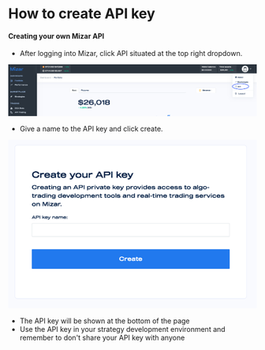 # How to create API key

#### Creating your own Mizar API

* After logging into Mizar, click API situated at the top right dropdown.

![](../.gitbook/assets/screenshot-2021-09-16-at-12.38.07.png)

* Give a name to the API key and click create. 

![](../.gitbook/assets/screenshot-2021-09-16-at-12.40.43.png)

* The API key will be shown at the bottom of the page
* Use the API key in your strategy development environment and remember to don't share your API key with anyone

